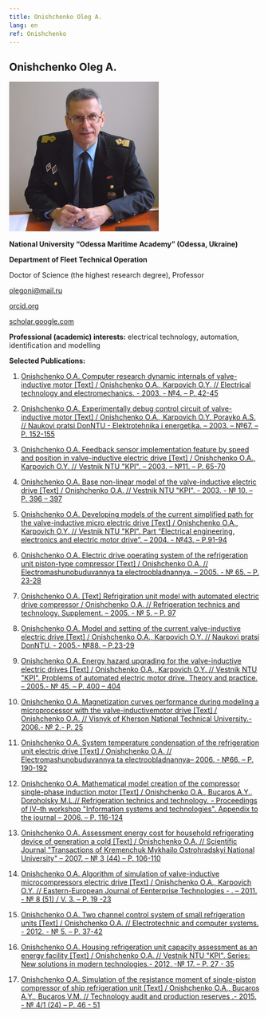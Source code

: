 ```yaml
---
title: Onishchenko Oleg А.
lang: en
ref: Onishchenko
---
```


## Onishchenko Oleg А.

![Onishchenko](photos/Onishchenko.jpg)

__National University “Odessa Maritime Academy” (Odessa, Ukraine)__

__Department of Fleet Technical Operation__

Doctor of Science (the highest research degree), Professor

 [olegoni@mail.ru](mailto:olegoni@mail.ru)

 [orcid.org](http://orcid.org/0000-0002-3766-3188)

 [scholar.google.com](http://scholar.google.com.ua/citations?user=loy-x2UAAAAJ&hl=ru)

**Professional (academic) interests:** electrical technology, automation, identification and modelling


**Selected Publications:**

1. [Onishchenko O.A. Computer research dynamic internals of valve-inductive motor [Text] / Onishchenko O.A., Karpovich O.Y. // Electrical technology and electromechanics. - 2003. - №4. – P. 42-45](http://repository.kpi.kharkov.ua/bitstream/KhPI-Press/12053/1/EE_2003_4_Karpovich_Komp'yuternoe.pdf)

2. [Onishchenko O.A. Experimentally debug control circuit of valve-inductive motor [Text] / Onishchenko O.A., Karpovich O.Y. Porayko A.S. // Naukovi pratsi DonNTU - Elektrotehnika i energetika. – 2003. – №67. – P. 152-155](http://ea.dgtu.donetsk.ua:8080/bitstream/123456789/13009/1/152-155.pdf)

3. [Onishchenko O.A. Feedback sensor implementation feature by speed and position in valve-inductive electric drive [Text] / Onishchenko O.A., Karpovich O.Y. // Vestnik NTU "KPI". – 2003. – №11. – P. 65-70](http://scholar.google.com.ua/citations?view_op=view_citation&hl=ru&user=loy-x2UAAAAJ&citation_for_view=loy-x2UAAAAJ:7PzlFSSx8tAC)

4. [Onishchenko O.A. Base non-linear model of the valve-inductive electric drive [Text] / Onishchenko O.A. // Vestnik NTU "KPI". - 2003. - № 10. – P. 396 – 397](http://scholar.google.com.ua/citations?view_op=view_citation&hl=ru&user=loy-x2UAAAAJ&citation_for_view=loy-x2UAAAAJ:ZeXyd9-uunAC)

5. [Onishchenko O.A. Developing models of the current simplified path for the valve-inductive micro electric drive [Text] / Onishchenko O.A., Karpovich O.Y. // Vestnik NTU "KPI". Part “Electrical engineering, electronics and electric motor drive”. – 2004. - №43. – P.91-94](http://scholar.google.com.ua/scholar?hl=ru&as_sdt=0,5&cluster=8498850677760127751)

6. [Onishchenko O.A. Electric drive operating system of the refrigeration unit piston-type compressor [Text] / Onishchenko O.A. // Electromashunobuduvannya ta electroobladnannya. – 2005. - № 65. – P. 23-28](http://storage.library.opu.ua/online/periodic/ee_65/5.pdf)

7. [Onishchenko O.A. [Text] Refrigiration unit model with automated electric drive compressor / Onishchenko O.A. // Refrigeration technics and technology. Supplement. – 2005. - № 5. – P. 97](http://scholar.google.com.ua/scholar?hl=ru&as_sdt=0,5&cluster=15932161243642556379)

8. [Onishchenko O.A. Model and setting of the current valve-inductive electric drive [Text] / Onishchenko O.A., Karpovich O.Y. // Naukovi pratsi DonNTU. - 2005.- №88. – P.23-29](http://ea.dgtu.donetsk.ua:8080/bitstream/123456789/16311/1/23-29.pdf)

9. [Onishchenko O.A. Energy hazard upgrading for the valve-inductive electric drives [Text] / Onishchenko O.A., Karpovich O.Y. // Vestnik NTU "KPI". Problems of automated electric motor drive. Theory and practice. – 2005.- № 45. – P. 400 – 404](http://scholar.google.com.ua/citations?view_op=view_citation&hl=ru&user=loy-x2UAAAAJ&citation_for_view=loy-x2UAAAAJ:mB3voiENLucC)

10. [Onishchenko O.A. Magnetization curves performance during modeling a microprocessor with the valve-inductivemotor drive [Text] / Onishchenko O.A. // Visnyk of Kherson National Technical University.- 2006.- № 2.- P. 25](http://scholar.google.com.ua/scholar?hl=ru&as_sdt=0,5&cluster=15614962119884114581)

11. [Onishchenko O.A. System temperature condensation of the refrigeration unit electric drive [Text] / Onishchenko O.A. // Electromashunobuduvannya ta electroobladnannya– 2006. - №66. – P. 190-192](http://storage.library.opu.ua/online/periodic/ee_66/3-34.pdf)

12. [Onishchenko O.A. Mathematical model creation of the compressor single-phase induction motor [Text] / Onishchenko O.A., Bucaros A.Y., Doroholsky M.L.// Refrigeration technics and technology. - Proceedings of IV–th workshop "Information systems and technologies". Appendix to the journal – 2006. – P. 116-124](http://scholar.google.com.ua/citations?view_op=view_citation&hl=ru&user=loy-x2UAAAAJ&citation_for_view=loy-x2UAAAAJ:L8Ckcad2t8MC)

13. [Onishchenko O.A. Assessment energy cost for household refrigerating device of generation a cold [Text] / Onishchenko O.A. // Scientific Journal "Transactions of Kremenchuk Mykhailo Ostrohradskyi National University" – 2007. – № 3 (44) – P. 106-110](http://www.kdu.edu.ua/statti/2007-3%2844%29/106.pdf)

14. [Onishchenko O.A. Algorithm of simulation of valve-inductive microcompressors electric drive [Text] / Onishchenko O.A., Karpovich O.Y. // Eastern-European Journal of Eenterprise Technologies - . – 2011. - № 8 (51) / V. 3. – P. 19 -23](http://cyberleninka.ru/article/n/algoritm-modelirovaniya-ventilno-induktornyh-elektroprivodov-mikrokompressorov)

15. [Onishchenko O.A. Two channel control system of small refrigeration units [Text] / Onishchenko O.A. // Electrotechnic and computer systems. - 2012. - № 5. – P. 37-42](http://scholar.google.com.ua/citations?view_op=view_citation&hl=ru&user=loy-x2UAAAAJ&citation_for_view=loy-x2UAAAAJ:r0BpntZqJG4C)

16. [Onishchenko O.A. Housing refrigeration unit capacity assessment as an energy facility [Text] / Onishchenko O.A. // Vestnik NTU "KPI". Series: New solutions in modern technologies.- 2012. -№ 17. – P. 27 - 35](http://scholar.google.com.ua/citations?view_op=view_citation&hl=ru&user=loy-x2UAAAAJ&cstart=20&pagesize=80&citation_for_view=loy-x2UAAAAJ:hMod-77fHWUC)

17. [Onishchenko O.A. Simulation of the resistance moment of single-piston compressor of ship refrigeration unit [Text] / Onishchenko O.A., Bucaros A.Y., Bucaros V.M. // Technology audit and production reserves .- 2015. - № 4/1 (24) – P. 46 - 51](http://scholar.google.com.ua/citations?view_op=view_citation&hl=ru&user=loy-x2UAAAAJ&citation_for_view=loy-x2UAAAAJ:pyW8ca7W8N0C)